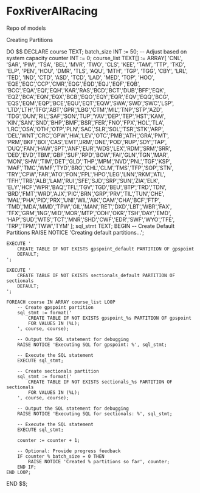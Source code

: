# FoxRiverAIRacing
Repo of models

Creating Partitions 

DO $$
DECLARE
    course TEXT;
    batch_size INT := 50; -- Adjust based on system capacity
    counter INT := 0;
    course_list TEXT[] := ARRAY[
        'CNL', 'SAR', 'PIM', 'TSA', 'BEL', 'MVR', 'TWO', 'CLS', 'KEE', 'TAM', 'TTP', 'TKD', 
        'ELP', 'PEN', 'HOU', 'DMR', 'TLS', 'AQU', 'MTH', 'TGP', 'TGG', 'CBY', 'LRL', 
        'TED', 'IND', 'CTD', 'ASD', 'TCD', 'LAD', 'MED', 'TOP', 'HOO',
        'EQE','EQC','CCP','CMR','EQG','EQD','EQJ','EQF','EQB',
        'BCC','EQA','EQI','EQH','KAR','RAS','BCD','BCT','DUB','BFF','EQK',
        'EQZ','BCA','EQN','EQX','BCB','EQO','EQY','EQR','EQV','EQQ','BCG',
        'EQS','EQM','EQP','BCE','EQU','EQT','EQW','SWA','SWD','SWC','LSP',
        'LTD','LTH','TFG','ABT','GPR','LBG','CTM','MIL','TNP','STP','AZD',
        'TDG','DUN','RIL','SAF','SON','TUP','YAV','DEP','TEP','HST','KAM',
        'KIN','SAN','SND','BHP','BMF','BSR','FER','FNO','FPX','HOL','TLA',
        'LRC','OSA','OTH','OTP','PLN','SAC','SLR','SOL','TSR','STK','ARP',
        'DEL','WNT','CRC','GPW','HIA','LEV','OTC','PMB','ATH','GRA','PMT',
        'PRM','BKF','BOI','CAS','EMT','JRM','ONE','POD','RUP','SDY','TAP',
        'DUQ','FAN','HAW','SPT','ANF','EUR','WDS','LEX','RDM','SRM','SRR',
        'DED','EVD','TBM','GBF','SUF','RPD','BOW','FAI','GLN','TGN','MAR',
        'MON','SHW','TIM','DET','GLD','THP','MPM','NVD','PNL','TGF','KSP',
        'MAF','TMC','WMF','TYD','BRO','CHL','CLM','TMS','TFP','SOP','STN',
        'TRY','CPW','FAR','ATO','FON','FPL','HPO','LEG','LNN','RKM','ATL',
        'TFH','TRB','ALB','LAM','RUI','SFE','SJD','SRP','SUN','ZIA','ELK',
        'ELY','HCF','WPR','BAQ','TFL','TGV','TGD','BEU','BTP','TRD','TDN',
        'BRD','FMT','WRD','AJX','PIC','BRN','GRP','PRV','TIL','TUN','CHE',
        'MAL','PHA','PID','PRX','UNI','WIL','AIK','CAM','CHA','BCF','FTP',
        'TMD','MDA','MMD','TPW','GIL','MAN','RET','DXD','LBT','WBR','FAX',
        'TFX','GRM','ING','MID','MOR','MTP','ODH','OKR','TSH','DAY','EMD',
        'HAP','SUD','WTS','TCT','MNR','SHD','CWF','EDR','SWF','WYO','TFE',
        'TRP','TPM','TWW','TYM'
    ];
    sql_stmt TEXT;
BEGIN
    -- Create Default Partitions
    RAISE NOTICE 'Creating default partitions...';
    
    EXECUTE '
        CREATE TABLE IF NOT EXISTS gpspoint_default PARTITION OF gpspoint
        DEFAULT;
    ';
    
    EXECUTE '
        CREATE TABLE IF NOT EXISTS sectionals_default PARTITION OF sectionals
        DEFAULT;
    ';
    
    FOREACH course IN ARRAY course_list LOOP
        -- Create gpspoint partition
        sql_stmt := format('
            CREATE TABLE IF NOT EXISTS gpspoint_%s PARTITION OF gpspoint
            FOR VALUES IN (%L);
        ', course, course);
        
        -- Output the SQL statement for debugging
        RAISE NOTICE 'Executing SQL for gpspoint: %', sql_stmt;
        
        -- Execute the SQL statement
        EXECUTE sql_stmt;
        
        -- Create sectionals partition
        sql_stmt := format('
            CREATE TABLE IF NOT EXISTS sectionals_%s PARTITION OF sectionals
            FOR VALUES IN (%L);
        ', course, course);
        
        -- Output the SQL statement for debugging
        RAISE NOTICE 'Executing SQL for sectionals: %', sql_stmt;
        
        -- Execute the SQL statement
        EXECUTE sql_stmt;
        
        counter := counter + 1;
        
        -- Optional: Provide progress feedback
        IF counter % batch_size = 0 THEN
            RAISE NOTICE 'Created % partitions so far', counter;
        END IF;
    END LOOP;
END $$;